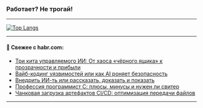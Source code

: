 ### Работает? Не трогай!

---
<!--
#### 🛠️ Technical stack:

![Java](https://img.shields.io/badge/Java-informational?logo=Oracle&style=flat&logoColor=white&color=FF4500)
![Kotlin](https://img.shields.io/badge/Kotlin-informational?logo=Kotlin&style=flat&logoColor=white&color=774D97)
![TS](https://img.shields.io/badge/TypeScript-informational?logo=typeScript&style=flat&logoColor=black&color=017acc)
![Python](https://img.shields.io/badge/Python-informational?logo=Python&style=flat&logoColor=black&color=ffdd54) <br>
![Spring](https://img.shields.io/badge/Spring-informational?logo=Spring&style=flat&logoColor=white&color=6DB33F) 
![SpringBoot](https://img.shields.io/badge/SpringBoot-informational?logo=SpringBoot&style=flat&logoColor=white&color=6DB33F)
![Nest](https://img.shields.io/badge/NestJS-informational?logo=NestJS&style=flat&logoColor=white&color=E0234E) 
![NodeJS](https://img.shields.io/badge/NodeJS-informational?logo=node.js&style=flat&logoColor=white&color=70A760)<br>
![PostgreSQL](https://img.shields.io/badge/PostgreSQL-informational?logo=PostgreSQL&style=flat&logoColor=white&color=DAA520)
![MongoDB](https://img.shields.io/badge/MongoDB-informational?logo=MongoDB&style=flat&logoColor=white&color=870000)
![Apache](https://img.shields.io/badge/Apache-informational?logo=apache&style=flat&logoColor=white&color=f74e28)

___ 
-->

<!--- #### 🛠️ : --->

[![Top Langs](https://github-readme-stats-82jvfl3w3-advtsettinggmailcoms-projects.vercel.app/api/top-langs/?username=zloylis&langs_count=10&hide_title=true&title_color=e6edf3&size_weight=0.5&count_weight=0.5&layout=compact&hide_progress=true&hide_border=true&theme=dracula&hide=css,makefile,cmake)](https://github.com/zloylis)

<!---


####  :octocat:&nbsp;&nbsp; Статистика:

![GitHub stats](https://github-readme-stats-u2qms2cxw-advtsettinggmailcoms-projects.vercel.app/api?username=zloylis&show_icons=true&hide_border=true&theme=dracula&title_color=e6edf3&include_all_commits=true&count_private=true&hide_rank=false&hide_title=true&rank_icon=github)
-->
---

#### 💬 Свежее с habr.com:

<!-- BLOG-POST-LIST:START -->
- [Три кита управляемого ИИ: От хаоса «чёрного ящика» к прозрачности и прибыли](https://habr.com/ru/articles/955492/?utm_source=habrahabr&utm_medium=rss&utm_campaign=955492)
- [Вайб-кодинг уязвимостей или как AI роняет безопасность](https://habr.com/ru/articles/955482/?utm_source=habrahabr&utm_medium=rss&utm_campaign=955482)
- [Внедрить ИИ-ть или рассказать, доказать и показать](https://habr.com/ru/articles/955414/?utm_source=habrahabr&utm_medium=rss&utm_campaign=955414)
- [Профессия программист С: плюсы, минусы и нужен ли свитер](https://habr.com/ru/companies/postgrespro/articles/955384/?utm_source=habrahabr&utm_medium=rss&utm_campaign=955384)
- [Чанковая загрузка артефактов CI/CD: оптимизация передачи файлов](https://habr.com/ru/companies/astralinux/articles/955392/?utm_source=habrahabr&utm_medium=rss&utm_campaign=955392)
<!-- BLOG-POST-LIST:END -->

---
